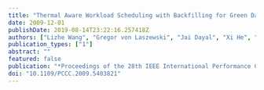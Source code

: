 ```yaml
---
title: "Thermal Aware Workload Scheduling with Backfilling for Green Data Centers"
date: 2009-12-01
publishDate: 2019-08-14T23:22:16.257418Z
authors: ["Lizhe Wang", "Gregor von Laszewski", "Jai Dayal", "Xi He", "Thomas R. Furlani"]
publication_types: ["1"]
abstract: ""
featured: false
publication: "*Proceedings of the 28th IEEE International Performance Computing and Communications Conference (IPCCC)*"
doi: "10.1109/PCCC.2009.5403821"
---
```


